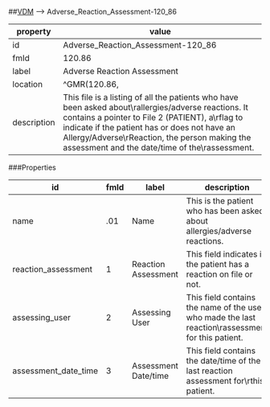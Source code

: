 
##[VDM](TableOfContent.md) --> Adverse_Reaction_Assessment-120_86 

 property | value 
--- | --- 
 id | Adverse_Reaction_Assessment-120_86
 fmId | 120.86
 label | Adverse Reaction Assessment
 location | ^GMR(120.86,
 description | This file is a listing of all the patients who have been asked about\rallergies/adverse reactions. It contains a pointer to File 2 (PATIENT), a\rflag to indicate if the patient has or does not have an Allergy/Adverse\rReaction, the person making the assessment and the date/time of the\rassessment.

###Properties

| id | fmId | label | description | datatype | location | attributes | range | 
| --- | --- | --- | --- | --- | --- | --- | --- | 
| name | .01 | Name | This is the patient who has been asked about allergies/adverse reactions. | POINTER |  | REQUIRED, INDEXED | {id:Patient-2} | 
| reaction_assessment | 1 | Reaction Assessment | This field indicates if the patient has a reaction on file or not. | BOOLEAN |  |  | {false:0,true:1} | 
| assessing_user | 2 | Assessing User | This field contains the name of the user who made the last reaction\rassessment for this patient. | POINTER |  |  | {id:New_Person-200} | 
| assessment_date_time | 3 | Assessment Date/time | This field contains the date/time of the last reaction assessment for\rthis patient. | DATE-TIME |  |  |  | 